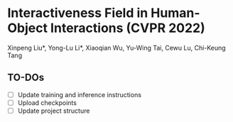 # Interactiveness Field in Human-Object Interactions (CVPR 2022)
Xinpeng Liu*, Yong-Lu Li*, Xiaoqian Wu, Yu-Wing Tai, Cewu Lu, Chi-Keung Tang

## TO-DOs

- [ ] Update training and inference instructions
- [ ] Upload checkpoints
- [ ] Update project structure
